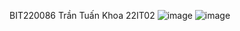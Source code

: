 BIT220086 Trần Tuấn Khoa 22IT02
![image](https://github.com/user-attachments/assets/24807e89-8277-46e2-8973-cf5e47c42944)
![image](https://github.com/user-attachments/assets/5a190571-eee9-4470-a0ed-8e2330fa2ae6)


